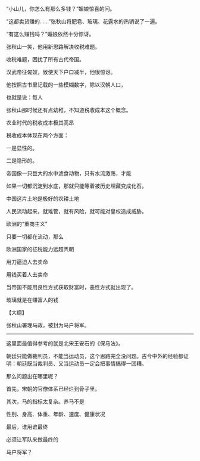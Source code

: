 
“小山儿，你怎么有那么多钱？”媚娘惊喜的问。

“这都卖货赚的……”张秋山将肥皂、玻璃、花露水的热销说了一遍。

“有这么赚钱吗？”媚娘依然十分惊讶。

张秋山一笑，他用新思路解决收税难题。

收税难题，困扰了所有古代帝国。

汉武帝征匈奴，致使天下户口减半，他很惊讶。

他按照古书里记载的一些模糊数字，除以汉朝人口，

也就是说：每人

张秋山那时候还有点幼稚，不知道税收成本这个概念。

农业时代的税收成本极其高昂

税收成本体现在两个方面：

一是显性的。

二是隐形的。

帝国像一只巨大的水中滤食动物，只有水流激荡，才能

如果一切都沉淀到水底，那就只能等着被历史埋藏变成化石。

中国这片土地是极好的农耕土地

人民流动起来，就难管，就有风险，就可能对皇权造成威胁。

欧洲的“重商主义”

只要一切都在流动，那么

欧洲国家的征税能力远超兲朝

用刀逼迫人去卖命

用钱买着人去卖命

当帝国不能用良性方式获取财富时，恶性方式就出现了。

玻璃就是在赚富人的钱

【大纲】

张秋山署理马政，被封为马户将军。


---

这里面最值得参考的就是北宋王安石的《保马法》。

朝廷只能做裁判员，不能当运动员，这个思路完全没问题。古今中外的经验都证明：朝廷既当裁判员、又当运动员一定会把事情搞得一团糟。

那么问题出在哪里呢？

首先，宋朝的官僚体系已经烂到骨子里。

其次，马的指标太复杂。养马不是

性别、身高、体重、年龄、速度、健康状况

最后，谁用谁最终

必须让军队来做最终的

马户将军？